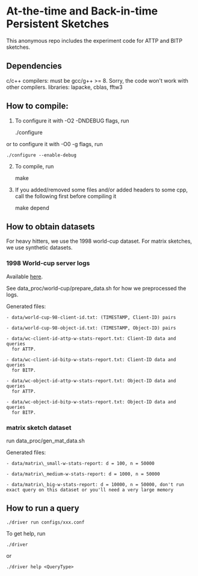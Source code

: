 # At-the-time and Back-in-time Persistent Sketches

This anonymous repo includes the experiment code for ATTP and BITP sketches.

## Dependencies
c/c++ compilers: must be gcc/g++ >= 8. Sorry, the code won't work with other compilers.
libraries: lapacke, cblas, fftw3

## How to compile:
1. To configure it with -O2 -DNDEBUG flags, run

    ./configure
    
or to configure it with -O0 -g flags, run

    ./configure --enable-debug 

2. To compile, run

    make

3. If you added/removed some files and/or added headers to some cpp, call the following first before compiling it

    make depend

## How to obtain datasets

For heavy hitters, we use the 1998 world-cup dataset. For matrix sketches, we
use synthetic datasets.

### 1998 World-cup server logs

Available [here](ftp://ita.ee.lbl.gov/html/contrib/WorldCup.html).

See data\_proc/world-cup/prepare\_data.sh for how we preprocessed the logs.

Generated files:

    - data/world-cup-98-client-id.txt: (TIMESTAMP, Client-ID) pairs

    - data/world-cup-98-object-id.txt: (TIMESTAMP, Object-ID) pairs

    - data/wc-client-id-attp-w-stats-report.txt: Client-ID data and queries
      for ATTP.

    - data/wc-client-id-bitp-w-stats-report.txt: Client-ID data and queries
      for BITP.

    - data/wc-object-id-attp-w-stats-report.txt: Object-ID data and queries
      for ATTP.

    - data/wc-object-id-bitp-w-stats-report.txt: Object-ID data and queries
      for BITP.

### matrix sketch dataset

run data\_proc/gen\_mat\_data.sh

Generated files:
    
    - data/matrix\_small-w-stats-report: d = 100, n = 50000

    - data/matrix\_medium-w-stats-report: d = 1000, n = 50000

    - data/matrix\_big-w-stats-report: d = 10000, n = 50000, don't run exact query on this dataset or you'll need a very large memory

## How to run a query

    ./driver run configs/xxx.conf

To get help, run

    ./driver

or
    
    ./driver help <QueryType>

